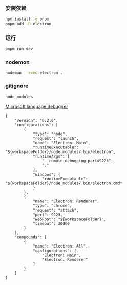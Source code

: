 ### 安装依赖

```bash
npm install -g pnpm
pnpm add -D electron
```

### 运行

```bash
pnpm run dev
```

### nodemon

```bash
nodemon --exec electron .
```

### gitignore

```bash
node_modules
```

[Microsoft language debugger](https://github.com/microsoft/vscode-recipes/tree/main/Electron)

```
{
    "version": "0.2.0",
    "configurations": [
        {
            "type": "node",
            "request": "launch",
            "name": "Electron: Main",
            "runtimeExecutable": "${workspaceFolder}/node_modules/.bin/electron",
            "runtimeArgs": [
                "--remote-debugging-port=9223",
                "."
            ],
            "windows": {
                "runtimeExecutable": "${workspaceFolder}/node_modules/.bin/electron.cmd"
            }
        },
        {
            "name": "Electron: Renderer",
            "type": "chrome",
            "request": "attach",
            "port": 9223,
            "webRoot": "${workspaceFolder}",
            "timeout": 30000
        }
    ],
    "compounds": [
        {
            "name": "Electron: All",
            "configurations": [
                "Electron: Main",
                "Electron: Renderer"
            ]
        }
    ]
}
```
